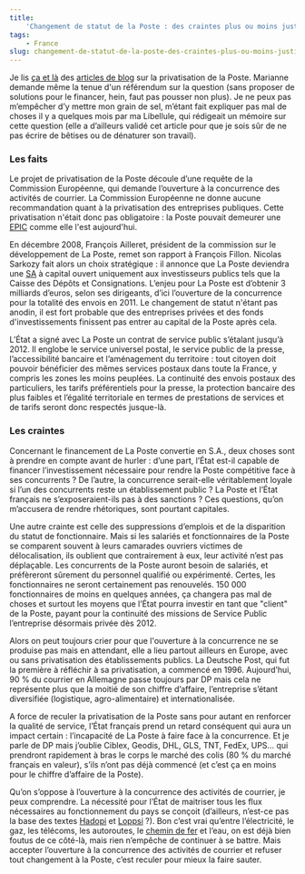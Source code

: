 ```yaml
---
title:
    'Changement de statut de la Poste : des craintes plus ou moins justifiées'
tags:
    - France
slug: changement-de-statut-de-la-poste-des-craintes-plus-ou-moins-justifiees
---
```


Je lis
[ça et là](http://lespriviliegiesparlent.blogspot.com/2009/08/le-changement-de-statut-de-la-poste-bon.html)
des
[articles de blog](http://unclavesien.blogspot.com/2009/07/pour-un-referendum-populaire-sur-la.html)
sur la privatisation de la Poste. Marianne demande même la tenue d'un référendum
sur la question (sans proposer de solutions pour le financer, hein, faut pas
pousser non plus). Je ne peux pas m’empêcher d’y mettre mon grain de sel,
m’étant fait expliquer pas mal de choses il y a quelques mois par ma Libellule,
qui rédigeait un mémoire sur cette question (elle a d’ailleurs validé cet
article pour que je sois sûr de ne pas écrire de bêtises ou de dénaturer son
travail).

### Les faits

Le projet de privatisation de la Poste découle d’une requête de la Commission
Européenne, qui demande l’ouverture à la concurrence des activités de courrier.
La Commission Européenne ne donne aucune recommandation quant à la privatisation
des entreprises publiques. Cette privatisation n'était donc pas obligatoire : la
Poste pouvait demeurer une
[EPIC](https://fr.wikipedia.org/wiki/%C3%89tablissement_public_%C3%A0_caract%C3%A8re_industriel_et_commercial)
comme elle l'est aujourd'hui.

En décembre 2008, François Ailleret, président de la commission sur le
développement de La Poste, remet son rapport à François Fillon. Nicolas Sarkozy
fait alors un choix stratégique : il annonce que La Poste deviendra une
[SA](https://fr.wikipedia.org/wiki/Soci%C3%A9t%C3%A9_anonyme) à capital ouvert
uniquement aux investisseurs publics tels que la Caisse des Dépôts et
Consignations. L’enjeu pour La Poste est d’obtenir 3 milliards d’euros, selon
ses dirigeants, d’ici l’ouverture de la concurrence pour la totalité des envois
en 2011\. Le changement de statut n'étant pas anodin, il est fort probable que
des entreprises privées et des fonds d'investissements finissent pas entrer au
capital de la Poste après cela.

L’État a signé avec La Poste un contrat de service public s’étalant jusqu’à
2012\. Il englobe le service universel postal, le service public de la presse,
l’accessibilité bancaire et l’aménagement du territoire : tout citoyen doit
pouvoir bénéficier des mêmes services postaux dans toute la France, y compris
les zones les moins peuplées. La continuité des envois postaux des particuliers,
les tarifs préférentiels pour la presse, la protection bancaire des plus faibles
et l’égalité territoriale en termes de prestations de services et de tarifs
seront donc respectés jusque-là.

### Les craintes

Concernant le financement de La Poste convertie en S.A., deux choses sont à
prendre en compte avant de hurler : d’une part, l’État est-il capable de
financer l’investissement nécessaire pour rendre la Poste compétitive face à ses
concurrents ? De l’autre, la concurrence serait-elle véritablement loyale si
l’un des concurrents reste un établissement public ? La Poste et l’État français
ne s’exposeraient-ils pas à des sanctions ? Ces questions, qu’on m’accusera de
rendre rhétoriques, sont pourtant capitales.

Une autre crainte est celle des suppressions d’emplois et de la disparition du
statut de fonctionnaire. Mais si les salariés et fonctionnaires de la Poste se
comparent souvent à leurs camarades ouvriers victimes de délocalisation, ils
oublient que contrairement à eux, leur activité n’est pas déplaçable. Les
concurrents de la Poste auront besoin de salariés, et préfèreront sûrement du
personnel qualifié ou expérimenté. Certes, les fonctionnaires ne seront
certainement pas renouvelés. 150 000 fonctionnaires de moins en quelques années,
ça changera pas mal de choses et surtout les moyens que l’État pourra investir
en tant que "client" de la Poste, payant pour la continuité des missions de
Service Public l’entreprise désormais privée dès 2012.

Alors on peut toujours crier pour que l'ouverture à la concurrence ne se
produise pas mais en attendant, elle a lieu partout ailleurs en Europe, avec ou
sans privatisation des établissements publics. La Deutsche Post, qui fut la
première à réfléchir à sa privatisation, a commencé en 1996\. Aujourd’hui, 90 %
du courrier en Allemagne passe toujours par DP mais cela ne représente plus que
la moitié de son chiffre d’affaire, l’entreprise s’étant diversifiée
(logistique, agro-alimentaire) et internationalisée.

A force de reculer la privatisation de la Poste sans pour autant en renforcer la
qualité de service, l’État français prend un retard conséquent qui aura un
impact certain : l’incapacité de La Poste à faire face à la concurrence. Et je
parle de DP mais j’oublie Ciblex, Geodis, DHL, GLS, TNT, FedEx, UPS… qui
prendront rapidement à bras le corps le marché des colis (80 % du marché
français en valeur), s’ils n’ont pas déjà commencé (et c’est ça en moins pour le
chiffre d’affaire de la Poste).

Qu’on s’oppose à l’ouverture à la concurrence des activités de courrier, je peux
comprendre. La nécessité pour l’État de maitriser tous les flux nécessaires au
fonctionnement du pays se conçoit (d’ailleurs, n’est-ce pas la base des textes
[Hadopi](https://fr.wikipedia.org/wiki/Loi_Hadopi) et
[Loppsi](https://fr.wikipedia.org/wiki/Loi_d%27orientation_et_de_programmation_pour_la_s%C3%A9curit%C3%A9_int%C3%A9rieure)
?). Bon c’est vrai qu’entre l’électricité, le gaz, les télécoms, les autoroutes,
le
[chemin de fer](http://jen-airienadireetalors.20minutes-blogs.fr/archive/2009/03/08/la-mise-en-concurrence-est-sur-les-rails.html)
et l’eau, on est déjà bien foutus de ce côté-là, mais rien n’empêche de
continuer à se battre. Mais accepter l’ouverture à la concurrence des activités
de courrier et refuser tout changement à la Poste, c’est reculer pour mieux la
faire sauter.
